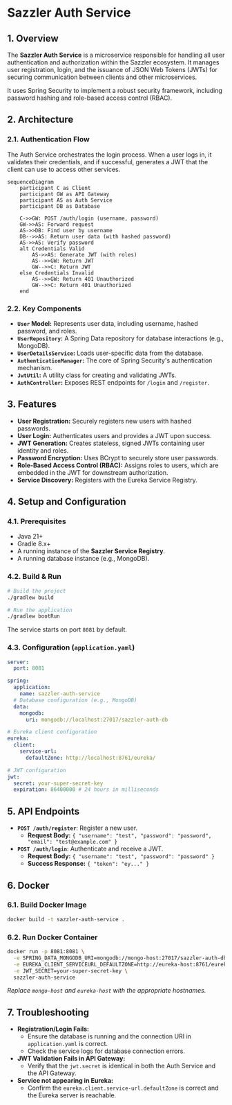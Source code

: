 # Sazzler Auth Service

## 1. Overview
The **Sazzler Auth Service** is a microservice responsible for handling all user authentication and authorization within the Sazzler ecosystem. It manages user registration, login, and the issuance of JSON Web Tokens (JWTs) for securing communication between clients and other microservices.

It uses Spring Security to implement a robust security framework, including password hashing and role-based access control (RBAC).

## 2. Architecture

### 2.1. Authentication Flow
The Auth Service orchestrates the login process. When a user logs in, it validates their credentials, and if successful, generates a JWT that the client can use to access other services.

```mermaid
sequenceDiagram
    participant C as Client
    participant GW as API Gateway
    participant AS as Auth Service
    participant DB as Database

    C->>GW: POST /auth/login (username, password)
    GW->>AS: Forward request
    AS->>DB: Find user by username
    DB-->>AS: Return user data (with hashed password)
    AS->>AS: Verify password
    alt Credentials Valid
        AS->>AS: Generate JWT (with roles)
        AS-->>GW: Return JWT
        GW-->>C: Return JWT
    else Credentials Invalid
        AS-->>GW: Return 401 Unauthorized
        GW-->>C: Return 401 Unauthorized
    end
```

### 2.2. Key Components
- **`User` Model:** Represents user data, including username, hashed password, and roles.
- **`UserRepository`:** A Spring Data repository for database interactions (e.g., MongoDB).
- **`UserDetailsService`:** Loads user-specific data from the database.
- **`AuthenticationManager`:** The core of Spring Security's authentication mechanism.
- **`JwtUtil`:** A utility class for creating and validating JWTs.
- **`AuthController`:** Exposes REST endpoints for `/login` and `/register`.

## 3. Features
- **User Registration:** Securely registers new users with hashed passwords.
- **User Login:** Authenticates users and provides a JWT upon success.
- **JWT Generation:** Creates stateless, signed JWTs containing user identity and roles.
- **Password Encryption:** Uses BCrypt to securely store user passwords.
- **Role-Based Access Control (RBAC):** Assigns roles to users, which are embedded in the JWT for downstream authorization.
- **Service Discovery:** Registers with the Eureka Service Registry.

## 4. Setup and Configuration

### 4.1. Prerequisites
- Java 21+
- Gradle 8.x+
- A running instance of the **Sazzler Service Registry**.
- A running database instance (e.g., MongoDB).

### 4.2. Build & Run
```bash
# Build the project
./gradlew build

# Run the application
./gradlew bootRun
```
The service starts on port `8081` by default.

### 4.3. Configuration (`application.yaml`)
```yaml
server:
  port: 8081

spring:
  application:
    name: sazzler-auth-service
  # Database configuration (e.g., MongoDB)
  data:
    mongodb:
      uri: mongodb://localhost:27017/sazzler-auth-db

# Eureka client configuration
eureka:
  client:
    service-url:
      defaultZone: http://localhost:8761/eureka/

# JWT configuration
jwt:
  secret: your-super-secret-key
  expiration: 86400000 # 24 hours in milliseconds
```

## 5. API Endpoints
- **`POST /auth/register`**: Register a new user.
  - **Request Body:** `{ "username": "test", "password": "password", "email": "test@example.com" }`
- **`POST /auth/login`**: Authenticate and receive a JWT.
  - **Request Body:** `{ "username": "test", "password": "password" }`
  - **Success Response:** `{ "token": "ey..." }`

## 6. Docker

### 6.1. Build Docker Image
```bash
docker build -t sazzler-auth-service .
```

### 6.2. Run Docker Container
```bash
docker run -p 8081:8081 \
  -e SPRING_DATA_MONGODB_URI=mongodb://mongo-host:27017/sazzler-auth-db \
  -e EUREKA_CLIENT_SERVICEURL_DEFAULTZONE=http://eureka-host:8761/eureka/ \
  -e JWT_SECRET=your-super-secret-key \
  sazzler-auth-service
```
*Replace `mongo-host` and `eureka-host` with the appropriate hostnames.*

## 7. Troubleshooting
- **Registration/Login Fails:**
    - Ensure the database is running and the connection URI in `application.yaml` is correct.
    - Check the service logs for database connection errors.
- **JWT Validation Fails in API Gateway:**
    - Verify that the `jwt.secret` is identical in both the Auth Service and the API Gateway.
- **Service not appearing in Eureka:**
    - Confirm the `eureka.client.service-url.defaultZone` is correct and the Eureka server is reachable.
